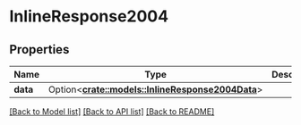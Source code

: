 # InlineResponse2004

## Properties

Name | Type | Description | Notes
------------ | ------------- | ------------- | -------------
**data** | Option<[**crate::models::InlineResponse2004Data**](inline_response_200_4_data.md)> |  | [optional]

[[Back to Model list]](../README.md#documentation-for-models) [[Back to API list]](../README.md#documentation-for-api-endpoints) [[Back to README]](../README.md)


